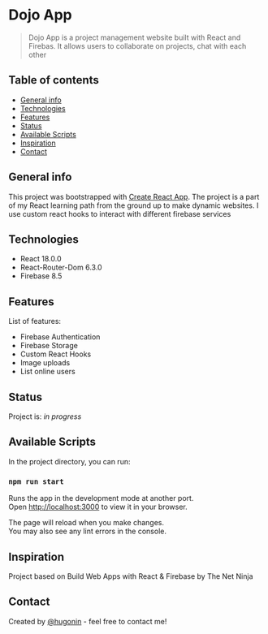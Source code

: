 # Dojo App

> Dojo App is a project management website built with React and Firebas. It allows users to collaborate on projects, chat with each other 

## Table of contents

- [General info](#general-info)
- [Technologies](#technologies)
- [Features](#features)
- [Status](#status)
- [Available Scripts](#available-scripts)
- [Inspiration](#inspiration)
- [Contact](#contact)

## General info

This project was bootstrapped with [Create React App](https://github.com/facebook/create-react-app).
The project is a part of my React learning path from the ground up to make dynamic websites. I use custom react hooks to interact with different firebase services

## Technologies

- React 18.0.0
- React-Router-Dom 6.3.0
- Firebase 8.5


## Features

List of features:

- Firebase Authentication
- Firebase Storage
- Custom React Hooks
- Image uploads
- List online users


## Status

Project is: _in progress_

## Available Scripts

In the project directory, you can run:

### `npm run start`

Runs the app in the development mode at another port.\
Open [http://localhost:3000](http://localhost:3000) to view it in your browser.

The page will reload when you make changes.\
You may also see any lint errors in the console.

## Inspiration

Project based on Build Web Apps with React & Firebase by The Net Ninja 

## Contact

Created by [@hugonin](https://github.com/hugonin) - feel free to contact me!